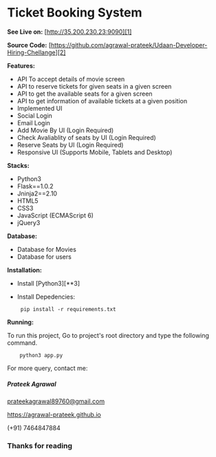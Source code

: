 # Ticket Booking System

**See Live on:** [http://35.200.230.23:9090][1]

**Source Code:** [https://github.com/agrawal-prateek/Udaan-Developer-Hiring-Chellange][2]

**Features:**

 - API To accept details of movie screen
 - API to reserve tickets for given seats in a given screen
 - API to get the available seats for a given screen
 - API to get information of available tickets at a given position
 - Implemented UI
 - Social Login
 - Email Login
 - Add Movie By UI (Login Required)
 - Check Avaliablity of seats by UI (Login Required)
 - Reserve Seats by UI (Login Required)
 - Responsive UI (Supports Mobile, Tablets and Desktop)

**Stacks:**

 - Python3
 - Flask==1.0.2
 - Jninja2==2.10
 - HTML5
 - CSS3
 - JavaScript (ECMAScript 6)
 - jQuery3
 
 **Database:**
 
 - Database for Movies
 - Database for users
 
 **Installation:**
 
 - Install [Python3][**3]
 - Install Depedencies:
 
        pip install -r requirements.txt

**Running:**

To run this project, Go to project's root directory and type the following command.

        python3 app.py

For more query, contact me:

##### Prateek Agrawal

prateekagrawal89760@gmail.com

https://agrawal-prateek.github.io

(+91) 7464847884

### Thanks for reading
  [1]: http://35.200.230.23:9090
  [2]: https://github.com/agrawal-prateek/Udaan-Developer-Hiring-Chellange
  [3]: https://www.python.org/downloads/